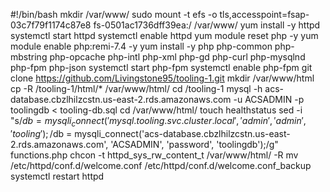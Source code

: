 #!/bin/bash
mkdir /var/www/
sudo mount -t efs -o tls,accesspoint=fsap-03c7f79f1174c87e8 fs-0501ac1736dff39ea:/ /var/www/
yum install -y httpd 
systemctl start httpd
systemctl enable httpd
yum module reset php -y
yum module enable php:remi-7.4 -y
yum install -y php php-common php-mbstring php-opcache php-intl php-xml php-gd php-curl php-mysqlnd php-fpm php-json
systemctl start php-fpm
systemctl enable php-fpm
git clone https://github.com/Livingstone95/tooling-1.git
mkdir /var/www/html
cp -R /tooling-1/html/*  /var/www/html/
cd /tooling-1
mysql -h acs-database.cbzlhilzcstn.us-east-2.rds.amazonaws.com -u ACSADMIN -p toolingdb < tooling-db.sql
cd /var/www/html/
touch healthstatus
sed -i "s/$db = mysqli_connect('mysql.tooling.svc.cluster.local', 'admin', 'admin', 'tooling');/$db = mysqli_connect('acs-database.cbzlhilzcstn.us-east-2.rds.amazonaws.com', 'ACSADMIN', 'password', 'toolingdb');/g" functions.php
chcon -t httpd_sys_rw_content_t /var/www/html/ -R
mv /etc/httpd/conf.d/welcome.conf /etc/httpd/conf.d/welcome.conf_backup
systemctl restart httpd







